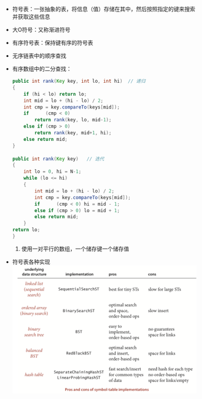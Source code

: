 - 符号表：一张抽象的表，将信息（值）存储在其中，然后按照指定的键来搜索并获取这些信息
- 大O符号：又称渐进符号
- 有序符号表：保持键有序的符号表
- 无序链表中的顺序查找
- 有序数组中的二分查找：

    ```java
    public int rank(Key key, int lo, int hi)  // 递归
    {
        if (hi < lo) return lo;
        int mid = lo + (hi - lo) / 2;
        int cmp = key.compareTo(keys[mid]);
        if      (cmp < 0)
            return rank(key, lo, mid-1);
        else if (cmp > 0)
            return rank(key, mid+1, hi);
        else return mid;
    }

    public int rank(Key key)   // 迭代
    {
        int lo = 0, hi = N-1;
        while (lo <= hi)
        {
            int mid = lo + (hi - lo) / 2;
            int cmp = key.compareTo(keys[mid]);
            if      (cmp < 0) hi = mid - 1;
            else if (cmp > 0) lo = mid + 1;
            else return mid;
        }
    return lo;
    }

    ```

    1. 使用一对平行的数组，一个储存键一个储存值

- 符号表各种实现
    ![xx](https://github.com/erenming/LearnAlgs4/raw/master/notes/images/WX20190407-111354@2x.png)
